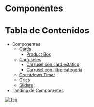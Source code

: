 <a name="inicio"></a>

# Componentes


# Tabla de Contenidos

 - [Componentes](#componentes)
	- [Cards](https://github.com/edulosa83/Repositorio-de-componentes/tree/main/Cards)
		- [Product Box](https://github.com/edulosa83/Repositorio-de-componentes/tree/main/Cards/Product%20Box)
	- [Carruseles](https://github.com/edulosa83/Repositorio-de-componentes/tree/main/Carruseles)
		- [Carrusel con card estático](https://github.com/edulosa83/Repositorio-de-componentes/tree/main/Carruseles/Carrusel%20con%20card%20estatico)
		- [Carrusel con filtro categoría](https://github.com/edulosa83/Repositorio-de-componentes/tree/main/Carruseles/Carrusel%20con%20filtro%20categor%C3%ADa)
	- [Countdown Timer](https://github.com/edulosa83/Repositorio-de-componentes/tree/main/Countdown)
	- [Grids](https://github.com/edulosa83/Repositorio-de-componentes/tree/main/Grids)
	- [Sliders](https://github.com/edulosa83/Repositorio-de-componentes/tree/main/Sliders)
 - [Landing de Componentes](https://qas.ecommspf.com.mx/branding-jun22)

[![Top](https://img.shields.io/badge/-Volver%20al%20principio-blue?style=for-the-badge&logoColor=white)](#inicio)